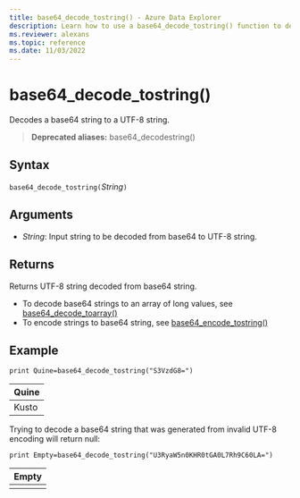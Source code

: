 ```yaml
---
title: base64_decode_tostring() - Azure Data Explorer
description: Learn how to use a base64_decode_tostring() function to decode a base64 string into a UTF-8 string. 
ms.reviewer: alexans
ms.topic: reference
ms.date: 11/03/2022
---
```

# base64_decode_tostring()

Decodes a base64 string to a UTF-8 string.

> **Deprecated aliases:** base64_decodestring()

## Syntax

`base64_decode_tostring(`*String*`)`

## Arguments

* *String*: Input string to be decoded from base64 to UTF-8 string.

## Returns

Returns UTF-8 string decoded from base64 string.

* To decode base64 strings to an array of long values, see [base64_decode_toarray()](base64_decode_toarrayfunction.md)
* To encode strings to base64 string, see [base64_encode_tostring()](base64_encode_tostringfunction.md)

## Example

<!-- csl: https://help.kusto.windows.net/Samples -->
```kusto
print Quine=base64_decode_tostring("S3VzdG8=")
```

|Quine|
|-----|
|Kusto|

Trying to decode a base64 string that was generated from invalid UTF-8 encoding will return null:

<!-- csl: https://help.kusto.windows.net/Samples -->
```kusto
print Empty=base64_decode_tostring("U3RyaW5n0KHR0tGA0L7Rh9C60LA=")
```

|Empty|
|-----|
||
